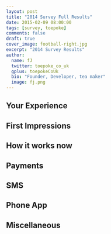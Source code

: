 ```yaml
---
layout: post
title: "2014 Survey Full Results"
date: 2015-02-09 08:00:00
tags: [survey, toepoke]
comments: false
draft: true
cover_image: football-right.jpg
excerpt: "2014 Survey Results"
author:
  name: fJ
  twitter: toepoke_co_uk
  gplus: toepokeCoUk
  bio: "Founder, Developer, tea maker"
  image: fj.png
---
```

## Your Experience

<div id="find-out" class="sk-spinner sk-spinner-pulse"></div>
<div id="user-type"></div>
<div id="how-long"></div>
<div id="run-a-match"></div>
<div id="reduced-players"></div>
<div id="recommend"></div>

## First Impressions
<div id="intuitive" class="sk-spinner sk-spinner-pulse"></div>
<div id="guided"></div>
<div id="supported"></div>
<div id="tour"></div>

## How it works now
<div id="e-mail-volume" class="sk-spinner sk-spinner-pulse"></div>
<div id="ratings"></div>
<div id="features"></div>
<div id="learning-features"></div>

## Payments
<div id="pay-share" class="sk-spinner sk-spinner-pulse"></div>
<div id="payment-method"></div>
<div id="admin-fee"></div>

## SMS
<div id="sms-interest" class="sk-spinner sk-spinner-pulse"></div>
<div id="sms-fee"></div>

## Phone App
<div id="prefer-app" class="sk-spinner sk-spinner-pulse"></div>
<div id="app-cost"></div>

## Miscellaneous
<div id="another-team" class="sk-spinner sk-spinner-pulse"></div>

<script type="text/javascript" src="https://www.google.com/jsapi"></script>
<script type="text/javascript" src="/images/posts/2015/2015-02-09-2014-survey-results.js"></script>

